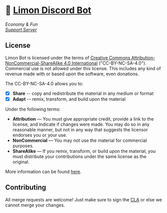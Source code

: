 # 🍋 [Limon Discord Bot](https://discord.com/api/oauth2/authorize?client_id=994143430504620072&permissions=139586817088&scope=applications.commands%20bot)
*Economy & Fun  
[Support Server](https://discord.gg/8YX57rBGTM)*


## License
Limon Bot is licensed under the terms of [Creative Commons Attribution-NonCommercial-ShareAlike 4.0 International](https://github.com/AbdurrahmanCosar/Limon/blob/main/LICENSE) ("CC-BY-NC-SA-4.0"). Commercial use is not allowed under this license. This includes any kind of revenue made with or based upon the software, even donations.

The CC-BY-NC-SA-4.0 allows you to:

- [x] **Share** -- copy and redistribute the material in any medium or format
- [x] **Adapt** -- remix, transform, and build upon the material

Under the following terms:

- **Attribution** — You must give appropriate credit, provide a link to the license, and indicate if changes were made. You may do so in any reasonable manner, but not in any way that suggests the licensor endorses you or your use.
- **NonCommercial** — You may not use the material for commercial purposes.
- **ShareAlike** — If you remix, transform, or build upon the material, you must distribute your contributions under the same license as the original.

More information can be found [here](https://creativecommons.org/licenses/by-nc-sa/4.0/).

## Contributing

All merge requests are welcome! Just make sure to sign the [CLA](https://cla-assistant.io/AbdurrahmanCosar/Limon) or else we cannot merge your changes.
